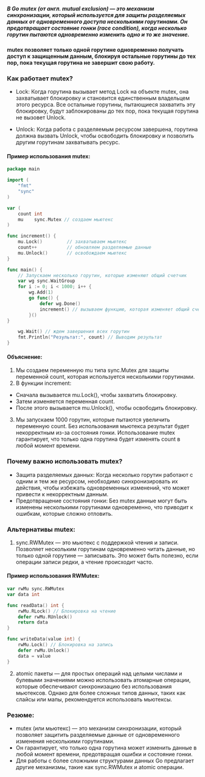##### В Go mutex (от англ. mutual exclusion) — это механизм синхронизации, который используется для защиты разделяемых данных от одновременного доступа несколькими горутинами. Он предотвращает состояние гонки (race condition), когда несколько горутин пытаются одновременно изменить одно и то же значение.

#### mutex позволяет только одной горутине одновременно получать доступ к защищенным данным, блокируя остальные горутины до тех пор, пока текущая горутина не завершит свою работу.

### Как работает mutex?
- Lock: Когда горутина вызывает метод Lock на объекте mutex, она захватывает блокировку и становится единственным владельцем этого ресурса. Все остальные горутины, пытающиеся захватить эту блокировку, будут заблокированы до тех пор, пока текущая горутина не вызовет Unlock.

- Unlock: Когда работа с разделяемым ресурсом завершена, горутина должна вызвать Unlock, чтобы освободить блокировку и позволить другим горутинам захватывать ресурс.

#### Пример использования mutex:
```go
package main

import (
    "fmt"
    "sync"
)

var (
    count int
    mu    sync.Mutex // создаем мьютекс
)

func increment() {
    mu.Lock()         // захватываем мьютекс
    count++           // обновляем разделяемые данные
    mu.Unlock()       // освобождаем мьютекс
}

func main() {
    // Запускаем несколько горутин, которые изменяют общий счетчик
    var wg sync.WaitGroup
    for i := 0; i < 1000; i++ {
        wg.Add(1)
        go func() {
            defer wg.Done()
            increment() // вызываем функцию, которая изменяет общий счетчик
        }()
}

    wg.Wait() // ждем завершения всех горутин
    fmt.Println("Результат:", count) // Выводим результат
}
```
#### Объяснение:
1. Мы создаем переменную mu типа sync.Mutex для защиты переменной count, которая используется несколькими горутинами.
2. В функции increment:
- Сначала вызывается mu.Lock(), чтобы захватить блокировку.
- Затем изменяется переменная count.
- После этого вызывается mu.Unlock(), чтобы освободить блокировку.
3. Мы запускаем 1000 горутин, которые пытаются увеличить переменную count. Без использования мьютекса результат будет некорректным из-за состояния гонки. Использование mutex гарантирует, что только одна горутина будет изменять count в любой момент времени.
### Почему важно использовать mutex?
- Защита разделяемых данных: Когда несколько горутин работают с одним и тем же ресурсом, необходимо синхронизировать их действия, чтобы избежать одновременных изменений, что может привести к некорректным данным.
- Предотвращение состояния гонки: Без mutex данные могут быть изменены несколькими горутинами одновременно, что приводит к ошибкам, которые сложно отловить.

### Альтернативы mutex:
1. sync.RWMutex — это мьютекс с поддержкой чтения и записи. Позволяет нескольким горутинам одновременно читать данные, но только одной горутине — записывать. Это может быть полезно, если операции записи редки, а чтение происходит часто.

#### Пример использования RWMutex:

```go
var rwMu sync.RWMutex
var data int

func readData() int {
    rwMu.RLock() // Блокировка на чтение
    defer rwMu.RUnlock()
	return data
}

func writeData(value int) {
    rwMu.Lock() // Блокировка на запись
    defer rwMu.Unlock()
    data = value
}
```
2. atomic пакеты — для простых операций над целыми числами и булевыми значениями можно использовать атомарные операции, которые обеспечивают синхронизацию без использования мьютексов. Однако для более сложных типов данных, таких как слайсы или мапы, рекомендуется использовать мьютексы.

### Резюме:
- mutex (или мьютекс) — это механизм синхронизации, который позволяет защитить разделяемые данные от одновременного изменения несколькими горутинами.
- Он гарантирует, что только одна горутина может изменить данные в любой момент времени, предотвращая ошибки и состояние гонки.
- Для работы с более сложными структурами данных Go предлагает другие механизмы, такие как sync.RWMutex и atomic операции.


